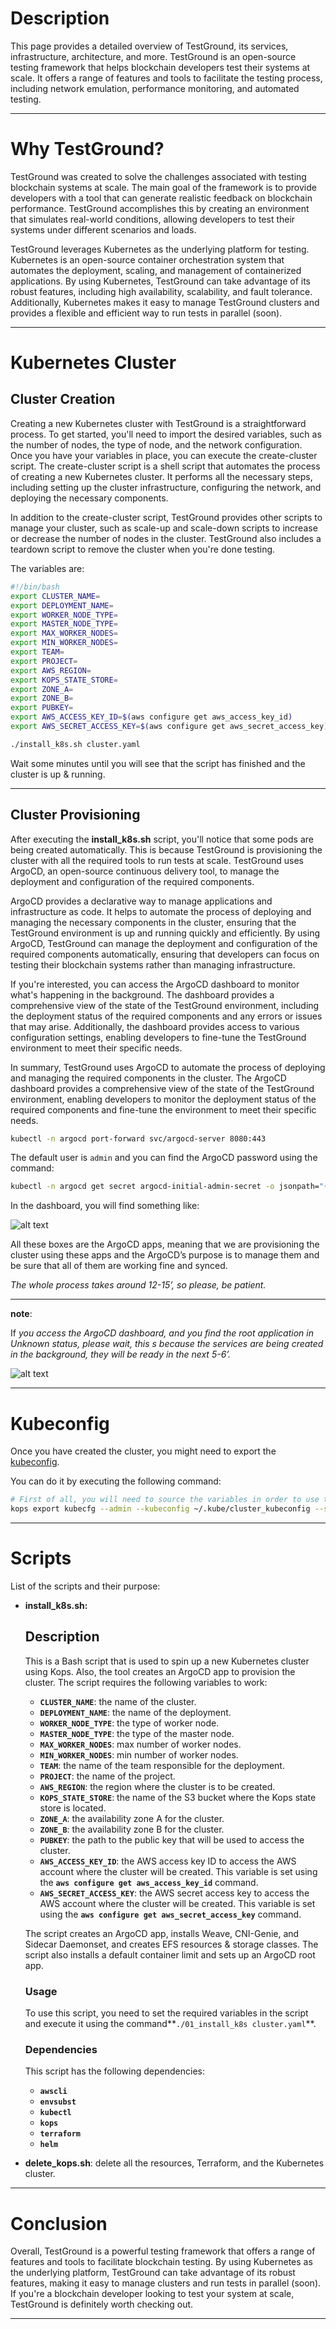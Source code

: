 # Description

This page provides a detailed overview of TestGround, its services, infrastructure, architecture, and more. TestGround is an open-source testing framework that helps blockchain developers test their systems at scale. It offers a range of features and tools to facilitate the testing process, including network emulation, performance monitoring, and automated testing.

---

# Why TestGround?

TestGround was created to solve the challenges associated with testing blockchain systems at scale. The main goal of the framework is to provide developers with a tool that can generate realistic feedback on blockchain performance. TestGround accomplishes this by creating an environment that simulates real-world conditions, allowing developers to test their systems under different scenarios and loads.

TestGround leverages Kubernetes as the underlying platform for testing. Kubernetes is an open-source container orchestration system that automates the deployment, scaling, and management of containerized applications. By using Kubernetes, TestGround can take advantage of its robust features, including high availability, scalability, and fault tolerance. Additionally, Kubernetes makes it easy to manage TestGround clusters and provides a flexible and efficient way to run tests in parallel (soon).

---

# Kubernetes Cluster

## Cluster Creation

Creating a new Kubernetes cluster with TestGround is a straightforward process. To get started, you'll need to import the desired variables, such as the number of nodes, the type of node, and the network configuration. Once you have your variables in place, you can execute the create-cluster script. The create-cluster script is a shell script that automates the process of creating a new Kubernetes cluster. It performs all the necessary steps, including setting up the cluster infrastructure, configuring the network, and deploying the necessary components.

In addition to the create-cluster script, TestGround provides other scripts to manage your cluster, such as scale-up and scale-down scripts to increase or decrease the number of nodes in the cluster. TestGround also includes a teardown script to remove the cluster when you're done testing.

The variables are:

```bash
#!/bin/bash
export CLUSTER_NAME=
export DEPLOYMENT_NAME=
export WORKER_NODE_TYPE=
export MASTER_NODE_TYPE=
export MAX_WORKER_NODES=
export MIN_WORKER_NODES=
export TEAM=
export PROJECT=
export AWS_REGION=
export KOPS_STATE_STORE=
export ZONE_A=
export ZONE_B=
export PUBKEY=
export AWS_ACCESS_KEY_ID=$(aws configure get aws_access_key_id)
export AWS_SECRET_ACCESS_KEY=$(aws configure get aws_secret_access_key)
```

```bash
./install_k8s.sh cluster.yaml
```

Wait some minutes until you will see that the script has finished and the cluster is up & running.

---

## Cluster Provisioning

After executing the **install_k8s.sh** script, you'll notice that some pods are being created automatically. This is because TestGround is provisioning the cluster with all the required tools to run tests at scale. TestGround uses ArgoCD, an open-source continuous delivery tool, to manage the deployment and configuration of the required components.

ArgoCD provides a declarative way to manage applications and infrastructure as code. It helps to automate the process of deploying and managing the necessary components in the cluster, ensuring that the TestGround environment is up and running quickly and efficiently. By using ArgoCD, TestGround can manage the deployment and configuration of the required components automatically, ensuring that developers can focus on testing their blockchain systems rather than managing infrastructure.

If you're interested, you can access the ArgoCD dashboard to monitor what's happening in the background. The dashboard provides a comprehensive view of the state of the TestGround environment, including the deployment status of the required components and any errors or issues that may arise. Additionally, the dashboard provides access to various configuration settings, enabling developers to fine-tune the TestGround environment to meet their specific needs.

In summary, TestGround uses ArgoCD to automate the process of deploying and managing the required components in the cluster. The ArgoCD dashboard provides a comprehensive view of the state of the TestGround environment, enabling developers to monitor the deployment status of the required components and fine-tune the environment to meet their specific needs.

```bash
kubectl -n argocd port-forward svc/argocd-server 8080:443
```

The default user is `admin` and you can find the ArgoCD password using the command:

```bash
kubectl -n argocd get secret argocd-initial-admin-secret -o jsonpath="{.data.password}" | base64 -d
```

In the dashboard, you will find something like:

![alt text](../../docs/argocd_dashboard.png "argocd_dashboard")

All these boxes are the ArgoCD apps, meaning that we are provisioning the cluster using these apps and the ArgoCD’s purpose is to manage them and be sure that all of them are working fine and synced.

*The whole process takes around 12-15’, so please, be patient.*

---

**note**:

If *you access the ArgoCD dashboard, and you find the root application in Unknown status, please wait, this s because the services are being created in the background, they will be ready in the next 5-6’.*

![alt text](../../docs/argocd_root_app.png "argocd_root_app")

---

# Kubeconfig


Once you have created the cluster, you might need to export the [kubeconfig](https://kubernetes.io/docs/concepts/configuration/organize-cluster-access-kubeconfig/).

You can do it by executing the following command:

```bash
# First of all, you will need to source the variables in order to use them later here.
kops export kubecfg --admin --kubeconfig ~/.kube/cluster_kubeconfig --state=$KOPS_STATE_STORE --name=$CLUSTER_NAME
```

---

# Scripts

List of the scripts and their purpose:

- **install_k8s.sh:**

    ## Description

    This is a Bash script that is used to spin up a new Kubernetes cluster using Kops. Also, the tool creates an ArgoCD app to provision the cluster. The script requires the following variables to work:

    - **`CLUSTER_NAME`**: the name of the cluster.
    - **`DEPLOYMENT_NAME`**: the name of the deployment.
    - **`WORKER_NODE_TYPE`**: the type of worker node.
    - **`MASTER_NODE_TYPE`**: the type of the master node.
    - **`MAX_WORKER_NODES`**: max number of worker nodes.
    - **`MIN_WORKER_NODES`**: min number of worker nodes.
    - **`TEAM`**: the name of the team responsible for the deployment.
    - **`PROJECT`**: the name of the project.
    - **`AWS_REGION`**: the region where the cluster is to be created.
    - **`KOPS_STATE_STORE`**: the name of the S3 bucket where the Kops state store is located.
    - **`ZONE_A`**: the availability zone A for the cluster.
    - **`ZONE_B`**: the availability zone B for the cluster.
    - **`PUBKEY`**: the path to the public key that will be used to access the cluster.
    - **`AWS_ACCESS_KEY_ID`**: the AWS access key ID to access the AWS account where the cluster will be created. This variable is set using the **`aws configure get aws_access_key_id`** command.
    - **`AWS_SECRET_ACCESS_KEY`**: the AWS secret access key to access the AWS account where the cluster will be created. This variable is set using the **`aws configure get aws_secret_access_key`** command.

    The script creates an ArgoCD app, installs Weave, CNI-Genie, and Sidecar Daemonset, and creates EFS resources & storage classes. The script also installs a default container limit and sets up an ArgoCD root app.

    ### **Usage**

    To use this script, you need to set the required variables in the script and execute it using the command**`./01_install_k8s cluster.yaml`**.

    ### **Dependencies**

    This script has the following dependencies:

    - **`awscli`**
    - **`envsubst`**
    - **`kubectl`**
    - **`kops`**
    - **`terraform`**
    - **`helm`**
- **delete_kops.sh**: delete all the resources, Terraform, and the Kubernetes cluster.

---

# Conclusion

Overall, TestGround is a powerful testing framework that offers a range of features and tools to facilitate blockchain testing. By using Kubernetes as the underlying platform, TestGround can take advantage of its robust features, making it easy to manage clusters and run tests in parallel (soon). If you're a blockchain developer looking to test your system at scale, TestGround is definitely worth checking out.

---
